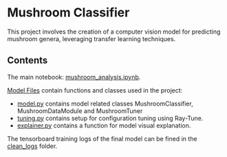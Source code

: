 
# Mushroom Classifier
This project involves the creation of a computer vision model for predicting mushroom genera, leveraging transfer learning techniques.
## Contents

The main notebook: [mushroom_analysis.ipynb](mushroom_analysis.ipynb).

[Model Files](model_files) contain functions and classes used in the project:

* [model.py](model_files/model.py) contains model related classes MushroomClassifier, MushroomDataModule and MushroomTuner
* [tuning.py](model_files/tuning.py) contains setup for configuration tuning using Ray-Tune.
* [explainer.py](model_files/explainer.py) contains a function for model visual explanation.

The tensorboard training logs of the final model can be fined in the [clean_logs](clean_logs) folder.